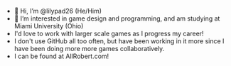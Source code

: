 - 👋 Hi, I’m @lilypad26 (He/Him)
- 👀 I’m interested in game design and programming, and am studying at Miami University (Ohio)
- I'd love to work with larger scale games as I progress my career!
- I don't use GitHub all too often, but have been working in it more since I have been doing more more games collaboratively.
- I can be found at AllRobert.com!

<!---
lilypad26/lilypad26 is a ✨ special ✨ repository because its `README.md` (this file) appears on your GitHub profile.
You can click the Preview link to take a look at your changes.
--->
